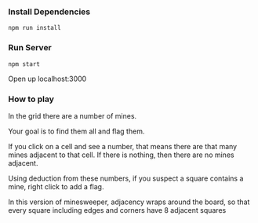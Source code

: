 ### Install Dependencies

`npm run install`

### Run Server

`npm start`

Open up localhost:3000

### How to play

In the grid there are a number of mines. 

Your goal is to find them all and flag them.

If you click on a cell and see a number, that means there are that many mines adjacent to that cell.
If there is nothing, then there are no mines adjacent.

Using deduction from these numbers, if you suspect a square contains a mine, right click to add a flag.

In this version of minesweeper, adjacency wraps around the board, so that every square including edges and corners have 8 adjacent squares